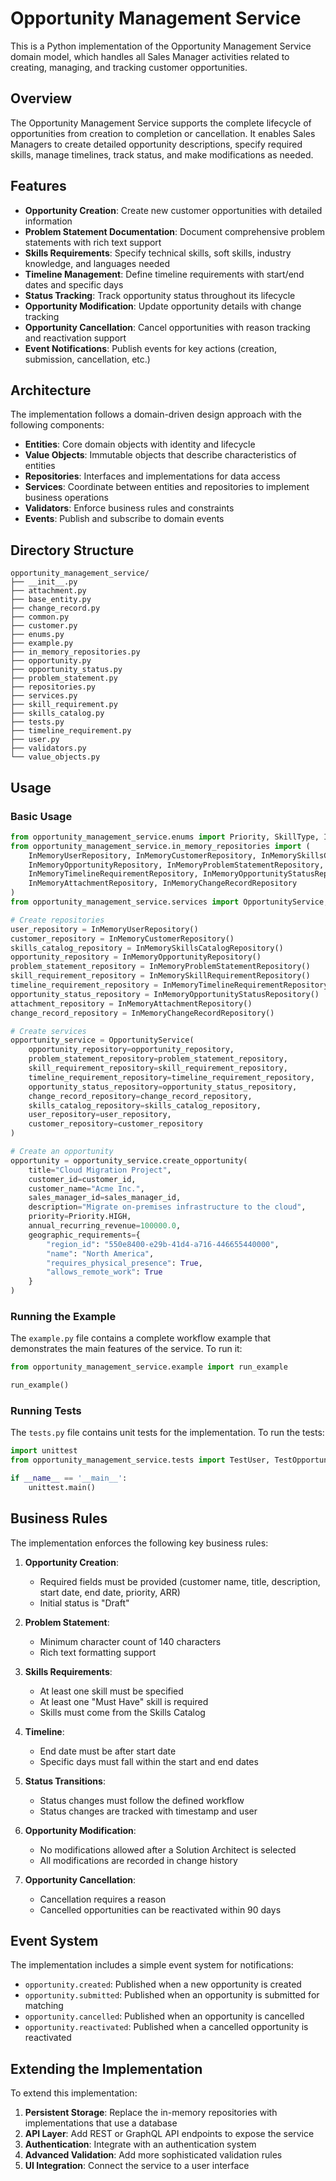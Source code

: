 # Opportunity Management Service

This is a Python implementation of the Opportunity Management Service domain model, which handles all Sales Manager activities related to creating, managing, and tracking customer opportunities.

## Overview

The Opportunity Management Service supports the complete lifecycle of opportunities from creation to completion or cancellation. It enables Sales Managers to create detailed opportunity descriptions, specify required skills, manage timelines, track status, and make modifications as needed.

## Features

- **Opportunity Creation**: Create new customer opportunities with detailed information
- **Problem Statement Documentation**: Document comprehensive problem statements with rich text support
- **Skills Requirements**: Specify technical skills, soft skills, industry knowledge, and languages needed
- **Timeline Management**: Define timeline requirements with start/end dates and specific days
- **Status Tracking**: Track opportunity status throughout its lifecycle
- **Opportunity Modification**: Update opportunity details with change tracking
- **Opportunity Cancellation**: Cancel opportunities with reason tracking and reactivation support
- **Event Notifications**: Publish events for key actions (creation, submission, cancellation, etc.)

## Architecture

The implementation follows a domain-driven design approach with the following components:

- **Entities**: Core domain objects with identity and lifecycle
- **Value Objects**: Immutable objects that describe characteristics of entities
- **Repositories**: Interfaces and implementations for data access
- **Services**: Coordinate between entities and repositories to implement business operations
- **Validators**: Enforce business rules and constraints
- **Events**: Publish and subscribe to domain events

## Directory Structure

```
opportunity_management_service/
├── __init__.py
├── attachment.py
├── base_entity.py
├── change_record.py
├── common.py
├── customer.py
├── enums.py
├── example.py
├── in_memory_repositories.py
├── opportunity.py
├── opportunity_status.py
├── problem_statement.py
├── repositories.py
├── services.py
├── skill_requirement.py
├── skills_catalog.py
├── tests.py
├── timeline_requirement.py
├── user.py
├── validators.py
└── value_objects.py
```

## Usage

### Basic Usage

```python
from opportunity_management_service.enums import Priority, SkillType, ImportanceLevel, ProficiencyLevel
from opportunity_management_service.in_memory_repositories import (
    InMemoryUserRepository, InMemoryCustomerRepository, InMemorySkillsCatalogRepository,
    InMemoryOpportunityRepository, InMemoryProblemStatementRepository, InMemorySkillRequirementRepository,
    InMemoryTimelineRequirementRepository, InMemoryOpportunityStatusRepository,
    InMemoryAttachmentRepository, InMemoryChangeRecordRepository
)
from opportunity_management_service.services import OpportunityService, AttachmentService

# Create repositories
user_repository = InMemoryUserRepository()
customer_repository = InMemoryCustomerRepository()
skills_catalog_repository = InMemorySkillsCatalogRepository()
opportunity_repository = InMemoryOpportunityRepository()
problem_statement_repository = InMemoryProblemStatementRepository()
skill_requirement_repository = InMemorySkillRequirementRepository()
timeline_requirement_repository = InMemoryTimelineRequirementRepository()
opportunity_status_repository = InMemoryOpportunityStatusRepository()
attachment_repository = InMemoryAttachmentRepository()
change_record_repository = InMemoryChangeRecordRepository()

# Create services
opportunity_service = OpportunityService(
    opportunity_repository=opportunity_repository,
    problem_statement_repository=problem_statement_repository,
    skill_requirement_repository=skill_requirement_repository,
    timeline_requirement_repository=timeline_requirement_repository,
    opportunity_status_repository=opportunity_status_repository,
    change_record_repository=change_record_repository,
    skills_catalog_repository=skills_catalog_repository,
    user_repository=user_repository,
    customer_repository=customer_repository
)

# Create an opportunity
opportunity = opportunity_service.create_opportunity(
    title="Cloud Migration Project",
    customer_id=customer_id,
    customer_name="Acme Inc.",
    sales_manager_id=sales_manager_id,
    description="Migrate on-premises infrastructure to the cloud",
    priority=Priority.HIGH,
    annual_recurring_revenue=100000.0,
    geographic_requirements={
        "region_id": "550e8400-e29b-41d4-a716-446655440000",
        "name": "North America",
        "requires_physical_presence": True,
        "allows_remote_work": True
    }
)
```

### Running the Example

The `example.py` file contains a complete workflow example that demonstrates the main features of the service. To run it:

```python
from opportunity_management_service.example import run_example

run_example()
```

### Running Tests

The `tests.py` file contains unit tests for the implementation. To run the tests:

```python
import unittest
from opportunity_management_service.tests import TestUser, TestOpportunity, TestProblemStatement, TestOpportunityService

if __name__ == '__main__':
    unittest.main()
```

## Business Rules

The implementation enforces the following key business rules:

1. **Opportunity Creation**:
   - Required fields must be provided (customer name, title, description, start date, end date, priority, ARR)
   - Initial status is "Draft"

2. **Problem Statement**:
   - Minimum character count of 140 characters
   - Rich text formatting support

3. **Skills Requirements**:
   - At least one skill must be specified
   - At least one "Must Have" skill is required
   - Skills must come from the Skills Catalog

4. **Timeline**:
   - End date must be after start date
   - Specific days must fall within the start and end dates

5. **Status Transitions**:
   - Status changes must follow the defined workflow
   - Status changes are tracked with timestamp and user

6. **Opportunity Modification**:
   - No modifications allowed after a Solution Architect is selected
   - All modifications are recorded in change history

7. **Opportunity Cancellation**:
   - Cancellation requires a reason
   - Cancelled opportunities can be reactivated within 90 days

## Event System

The implementation includes a simple event system for notifications:

- `opportunity.created`: Published when a new opportunity is created
- `opportunity.submitted`: Published when an opportunity is submitted for matching
- `opportunity.cancelled`: Published when an opportunity is cancelled
- `opportunity.reactivated`: Published when a cancelled opportunity is reactivated

## Extending the Implementation

To extend this implementation:

1. **Persistent Storage**: Replace the in-memory repositories with implementations that use a database
2. **API Layer**: Add REST or GraphQL API endpoints to expose the service
3. **Authentication**: Integrate with an authentication system
4. **Advanced Validation**: Add more sophisticated validation rules
5. **UI Integration**: Connect the service to a user interface
